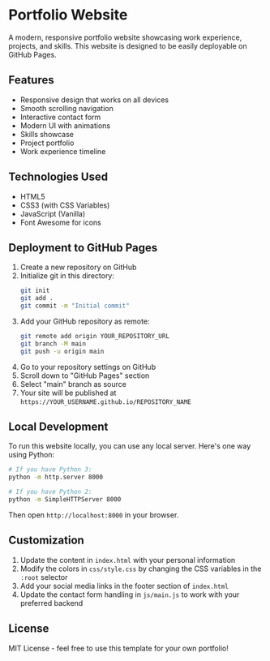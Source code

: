 # Portfolio Website

A modern, responsive portfolio website showcasing work experience, projects, and skills. This website is designed to be easily deployable on GitHub Pages.

## Features

- Responsive design that works on all devices
- Smooth scrolling navigation
- Interactive contact form
- Modern UI with animations
- Skills showcase
- Project portfolio
- Work experience timeline

## Technologies Used

- HTML5
- CSS3 (with CSS Variables)
- JavaScript (Vanilla)
- Font Awesome for icons

## Deployment to GitHub Pages

1. Create a new repository on GitHub
2. Initialize git in this directory:
   ```bash
   git init
   git add .
   git commit -m "Initial commit"
   ```
3. Add your GitHub repository as remote:
   ```bash
   git remote add origin YOUR_REPOSITORY_URL
   git branch -M main
   git push -u origin main
   ```
4. Go to your repository settings on GitHub
5. Scroll down to "GitHub Pages" section
6. Select "main" branch as source
7. Your site will be published at `https://YOUR_USERNAME.github.io/REPOSITORY_NAME`

## Local Development

To run this website locally, you can use any local server. Here's one way using Python:

```bash
# If you have Python 3:
python -m http.server 8000

# If you have Python 2:
python -m SimpleHTTPServer 8000
```

Then open `http://localhost:8000` in your browser.

## Customization

1. Update the content in `index.html` with your personal information
2. Modify the colors in `css/style.css` by changing the CSS variables in the `:root` selector
3. Add your social media links in the footer section of `index.html`
4. Update the contact form handling in `js/main.js` to work with your preferred backend

## License

MIT License - feel free to use this template for your own portfolio! 